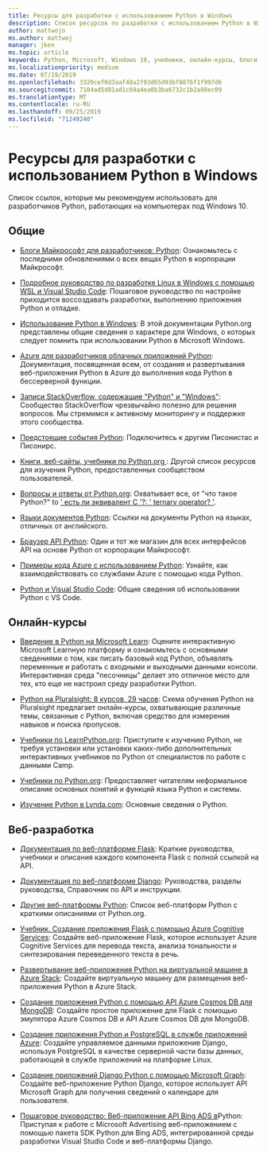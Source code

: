 ```yaml
---
title: Ресурсы для разработки с использованием Python в Windows
description: Список ресурсов по разработке с использованием Python в Windows.
author: mattwojo
ms.author: mattwoj
manager: jken
ms.topic: article
keywords: Python, Microsoft, Windows 10, учебники, онлайн-курсы, блоги, мероприятия
ms.localizationpriority: medium
ms.date: 07/19/2019
ms.openlocfilehash: 3320cef0d3aaf48a2f93d65d93bf8876f1f997d6
ms.sourcegitcommit: 7104ad5d01ad1c69a4ea0b3ba6732c1b2a98ec09
ms.translationtype: MT
ms.contentlocale: ru-RU
ms.lasthandoff: 09/25/2019
ms.locfileid: "71249240"
---
```

# <a name="resources-for-developing-with-python-on-windows"></a>Ресурсы для разработки с использованием Python в Windows

Список ссылок, которые мы рекомендуем использовать для разработчиков Python, работающих на компьютерах под Windows 10.

## <a name="general"></a>Общие

- [Блоги Майкрософт для разработчиков: Python](https://devblogs.microsoft.com/python/): Ознакомьтесь с последними обновлениями о всех вещах Python в корпорации Майкрософт.

- [Подробное руководство по разработке Linux в Windows с помощью WSL и Visual Studio Code](https://devblogs.microsoft.com/commandline/an-in-depth-tutorial-on-linux-development-on-windows-with-wsl-and-visual-studio-code/): Пошаговое руководство по настройке приходится воссоздавать разработки, выполнению приложения Python и отладке.

- [Использование Python в Windows](https://docs.python.org/3/using/windows.html): В этой документации Python.org представлены общие сведения о характере для Windows, о которых следует помнить при использовании Python в Microsoft Windows.

- [Azure для разработчиков облачных приложений Python](https://docs.microsoft.com/azure/python/): Документация, посвященная всем, от создания и развертывания веб-приложения Python в Azure до выполнения кода Python в бессерверной функции.

- [Записи StackOverflow, содержащие "Python" и "Windows"](https://stackoverflow.com/questions/4750806/how-do-i-install-pip-on-windows/12476379): Сообщество StackOverflow чрезвычайно полезно для решения вопросов. Мы стремимся к активному мониторингу и поддержке этого сообщества.

- [Предстоящие события Python](https://www.python.org/events/python-events): Подключитесь к другим Писонистас и Писонирс.

- [Книги, веб-сайты, учебники по Python.org ](https://wiki.python.org/moin/BeginnersGuide/Programmers): Другой список ресурсов для изучения Python, предоставленных сообществом пользователей.

- [Вопросы и ответы от Python.org](https://docs.python.org/3/faq/): Охватывает все, от "что такое Python?" to [' есть ли эквивалент C '?: ' ternary operator? '](https://docs.python.org/3/faq/programming.html#is-there-an-equivalent-of-c-s-ternary-operator).

- [Языки документов Python](https://wiki.python.org/moin/Languages): Ссылки на документы Python на языках, отличных от английского.

- [Браузер API Python](https://docs.microsoft.com/python/api/?view=azure-python): Один и тот же магазин для всех интерфейсов API на основе Python от корпорации Майкрософт.

- [Примеры кода Azure с использованием Python](https://azure.microsoft.com/en-us/resources/samples/?platform=python&sort=0): Узнайте, как взаимодействовать со службами Azure с помощью кода Python.

- [Python и Visual Studio Code](https://code.visualstudio.com/docs/languages/python): Общие сведения об использовании Python с VS Code.

## <a name="online-courses"></a>Онлайн-курсы

- [Введение в Python на Microsoft Learn](https://docs.microsoft.com/en-us/learn/modules/intro-to-python/): Оцените интерактивную Microsoft Learnную платформу и ознакомьтесь с основными сведениями о том, как писать базовый код Python, объявлять переменные и работать с входными и выходными данными консоли. Интерактивная среда "песочницы" делает это отличное место для тех, кто еще не настроил среду разработки Python.

- [Python на Pluralsight: 8 курсов, 29 часов](https://app.pluralsight.com/paths/skills/python): Схема обучения Python на Pluralsight предлагает онлайн-курсы, охватывающие различные темы, связанные с Python, включая средство для измерения навыков и поиска пропусков.

- [Учебники по LearnPython.org](https://www.learnpython.org/): Приступите к изучению Python, не требуя установки или установки каких-либо дополнительных интерактивных учебников по Python от специалистов по работе с данными Camp.

- [Учебники по Python.org](https://docs.python.org/3/tutorial/index.html): Предоставляет читателям неформальное описание основных понятий и функций языка Python и системы.

- [Изучение Python в Lynda.com](https://www.lynda.com/Python-tutorials/Learning-Python/661773-2.html): Основные сведения о Python.

## <a name="web-development"></a>Веб-разработка

- [Документация по веб-платформе Flask](https://flask.palletsprojects.com/en/1.1.x/): Краткие руководства, учебники и описания каждого компонента Flask с полной ссылкой на API.

- [Документация по веб-платформе Django](https://docs.djangoproject.com/en/2.2/): Руководства, разделы руководства, Справочник по API и инструкции.

- [Другие веб-платформы Python](https://wiki.python.org/moin/WebFrameworks): Список веб-платформ Python с краткими описаниями от Python.org.

- [Учебник. Создание приложения Flask с помощью Azure Cognitive Services](https://docs.microsoft.com/azure/cognitive-services/translator/tutorial-build-flask-app-translation-synthesis): Создайте веб-приложение Flask, которое использует Azure Cognitive Services для перевода текста, анализа тональности и синтезирования переведенного текста в речь.

- [Развертывание веб-приложения Python на виртуальной машине в Azure Stack](https://docs.microsoft.com/azure-stack/user/azure-stack-dev-start-howto-vm-python): Создайте виртуальную машину для размещения веб-приложения Python в Azure Stack.

- [Создание приложения Python с помощью API Azure Cosmos DB для MongoDB](https://docs.microsoft.com/azure/cosmos-db/create-mongodb-flask): Создайте простое приложение для Flask с помощью эмулятора Azure Cosmos DB и API Azure Cosmos DB для MongoDB.

- [Создание приложения Python и PostgreSQL в службе приложений Azure](https://docs.microsoft.com/azure/app-service/containers/tutorial-python-postgresql-app): Создайте управляемое данными приложение Django, используя PostgreSQL в качестве серверной части базы данных, работающей в службе приложений на платформе Linux.

- [Создание приложений Django Python с помощью Microsoft Graph](https://docs.microsoft.com/graph/tutorials/python): Создайте веб-приложение Python Django, которое использует API Microsoft Graph для получения сведений о календаре для пользователя.

- [Пошаговое руководство: Веб-приложение API Bing ADS в](https://docs.microsoft.com/advertising/guides/walkthrough-web-application-python?view=bingads-13)Python: Приступая к работе с Microsoft Advertising веб-приложением с помощью пакета SDK Python для Bing ADS, интегрированной среды разработки Visual Studio Code и веб-платформы Django.

<!-- ## Data Science and Machine Learning

- Anaconda - brief description
- Canopy - brief description
- TensorFlow - brief description
- Scikit-Learn, Keras, PyTorch, etc - brief descriptions

## Desktop GUI app and IoT development

- PyQT - brief description
- PyJs - brief description
- PyGUI - brief descriptio
- Kivy - brief descriptio
- PyGTK - brief descriptio
- WxPython - brief description
- PyGame - brief description (with links to our internal games once they're done?) -->
